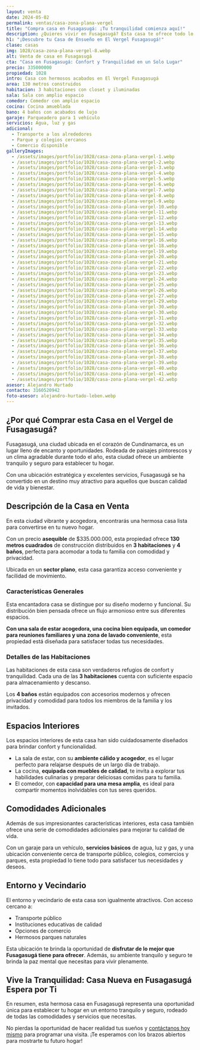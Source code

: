 ```yaml
---
layout: venta
date: 2024-05-02
permalink: ventas/casa-zona-plana-vergel
title: "Compra casa en Fusagasugá: ¡Tu tranquilidad comienza aquí!"
description: ¿Quieres vivir en Fusagasugá? Esta casa te ofrece todo lo que necesitas. ¡Haz clic para conocer más detalles y dar el primer paso hacia tu nuevo hogar!
h1: "¡Descubre tu Casa de Ensueño en El Vergel Fusagasugá!"
clase: casas
img: 1028/casa-zona-plana-vergel-8.webp
alt: Venta de casa en Fusagasugá
cta: "Casa en Fusagasugá: Confort y Tranquilidad en un Solo Lugar"
precio: 335000000
propiedad: 1028
intro: Casa con hermosos acabados en El Vergel Fusagasugá
area: 130 metros construidos
habitacion: 3 habitaciones con closet y iluminadas
sala: Sala con amplio espacio
comedor: Comedor con amplio espacio
cocina: Cocina amueblada
bano: 4 baños con acabados de lujo
garaje: Parqueadero para 1 vehículo
servicios: Agua, luz y gas
adicional:
  - Transporte a los alrededores
  - Parque y colegios cercanos
  - Comercio disponible
galleryImages:
  - /assets/images/portfolio/1028/casa-zona-plana-vergel-1.webp
  - /assets/images/portfolio/1028/casa-zona-plana-vergel-2.webp
  - /assets/images/portfolio/1028/casa-zona-plana-vergel-3.webp
  - /assets/images/portfolio/1028/casa-zona-plana-vergel-4.webp
  - /assets/images/portfolio/1028/casa-zona-plana-vergel-5.webp
  - /assets/images/portfolio/1028/casa-zona-plana-vergel-6.webp
  - /assets/images/portfolio/1028/casa-zona-plana-vergel-7.webp
  - /assets/images/portfolio/1028/casa-zona-plana-vergel-8.webp
  - /assets/images/portfolio/1028/casa-zona-plana-vergel-9.webp
  - /assets/images/portfolio/1028/casa-zona-plana-vergel-10.webp
  - /assets/images/portfolio/1028/casa-zona-plana-vergel-11.webp
  - /assets/images/portfolio/1028/casa-zona-plana-vergel-12.webp
  - /assets/images/portfolio/1028/casa-zona-plana-vergel-13.webp
  - /assets/images/portfolio/1028/casa-zona-plana-vergel-14.webp
  - /assets/images/portfolio/1028/casa-zona-plana-vergel-15.webp
  - /assets/images/portfolio/1028/casa-zona-plana-vergel-16.webp
  - /assets/images/portfolio/1028/casa-zona-plana-vergel-18.webp
  - /assets/images/portfolio/1028/casa-zona-plana-vergel-19.webp
  - /assets/images/portfolio/1028/casa-zona-plana-vergel-20.webp
  - /assets/images/portfolio/1028/casa-zona-plana-vergel-21.webp
  - /assets/images/portfolio/1028/casa-zona-plana-vergel-22.webp
  - /assets/images/portfolio/1028/casa-zona-plana-vergel-23.webp
  - /assets/images/portfolio/1028/casa-zona-plana-vergel-24.webp
  - /assets/images/portfolio/1028/casa-zona-plana-vergel-25.webp
  - /assets/images/portfolio/1028/casa-zona-plana-vergel-26.webp
  - /assets/images/portfolio/1028/casa-zona-plana-vergel-27.webp
  - /assets/images/portfolio/1028/casa-zona-plana-vergel-29.webp
  - /assets/images/portfolio/1028/casa-zona-plana-vergel-30.webp
  - /assets/images/portfolio/1028/casa-zona-plana-vergel-30.webp
  - /assets/images/portfolio/1028/casa-zona-plana-vergel-31.webp
  - /assets/images/portfolio/1028/casa-zona-plana-vergel-32.webp
  - /assets/images/portfolio/1028/casa-zona-plana-vergel-33.webp
  - /assets/images/portfolio/1028/casa-zona-plana-vergel-34.webp
  - /assets/images/portfolio/1028/casa-zona-plana-vergel-35.webp
  - /assets/images/portfolio/1028/casa-zona-plana-vergel-36.webp
  - /assets/images/portfolio/1028/casa-zona-plana-vergel-37.webp
  - /assets/images/portfolio/1028/casa-zona-plana-vergel-38.webp
  - /assets/images/portfolio/1028/casa-zona-plana-vergel-39.webp
  - /assets/images/portfolio/1028/casa-zona-plana-vergel-40.webp
  - /assets/images/portfolio/1028/casa-zona-plana-vergel-41.webp
  - /assets/images/portfolio/1028/casa-zona-plana-vergel-42.webp
asesor: Alejandro Hurtado
contacto: 3160520942
foto-asesor: alejandro-hurtado-leben.webp
---
```

## ¿Por qué Comprar esta Casa en el Vergel de Fusagasugá?

Fusagasugá, una ciudad ubicada en el corazón de Cundinamarca, es un lugar lleno de encanto y oportunidades. Rodeada de paisajes pintorescos y un clima agradable durante todo el año, esta ciudad ofrece un ambiente tranquilo y seguro para establecer tu hogar.

Con una ubicación estratégica y excelentes servicios, Fusagasugá se ha convertido en un destino muy atractivo para aquellos que buscan calidad de vida y bienestar.

## Descripción de la Casa en Venta

En esta ciudad vibrante y acogedora, encontrarás una hermosa casa lista para convertirse en tu nuevo hogar.

Con un precio **asequible** de $335.000.000, esta propiedad ofrece **130 metros cuadrados** de construcción distribuidos en **3 habitaciones** y **4 baños**, perfecta para acomodar a toda tu familia con comodidad y privacidad.

Ubicada en un **sector plano**, esta casa garantiza acceso conveniente y facilidad de movimiento.

### Características Generales

Esta encantadora casa se distingue por su diseño moderno y funcional. Su distribución bien pensada ofrece un flujo armonioso entre sus diferentes espacios.

**Con una sala de estar acogedora, una cocina bien equipada, un comedor para reuniones familiares y una zona de lavado conveniente**, esta propiedad está diseñada para satisfacer todas tus necesidades.

### Detalles de las Habitaciones

Las habitaciones de esta casa son verdaderos refugios de confort y tranquilidad. Cada una de las **3 habitaciones** cuenta con suficiente espacio para almacenamiento y descanso.

Los **4 baños** están equipados con accesorios modernos y ofrecen privacidad y comodidad para todos los miembros de la familia y los invitados.

## Espacios Interiores

Los espacios interiores de esta casa han sido cuidadosamente diseñados para brindar confort y funcionalidad.

* La sala de estar, con su **ambiente cálido y acogedor**, es el lugar perfecto para relajarse después de un largo día de trabajo.
* La cocina, **equipada con muebles de calidad**, te invita a explorar tus habilidades culinarias y preparar deliciosas comidas para tu familia.
* El comedor, con **capacidad para una mesa amplia**, es ideal para compartir momentos inolvidables con tus seres queridos.

## Comodidades Adicionales

Además de sus impresionantes características interiores, esta casa también ofrece una serie de comodidades adicionales para mejorar tu calidad de vida.

Con un garaje para un vehículo, **servicios básicos** de agua, luz y gas, y una ubicación conveniente cerca de transporte público, colegios, comercios y parques, esta propiedad lo tiene todo para satisfacer tus necesidades y deseos.

## Entorno y Vecindario

El entorno y vecindario de esta casa son igualmente atractivos. Con acceso cercano a:

* Transporte público
* Instituciones educativas de calidad
* Opciones de comercio
* Hermosos parques naturales

Esta ubicación te brinda la oportunidad de **disfrutar de lo mejor que Fusagasugá tiene para ofrecer**. Además, su ambiente tranquilo y seguro te brinda la paz mental que necesitas para vivir plenamente.

## Vive la Tranquilidad: Casa Nueva en Fusagasugá Espera por Ti

En resumen, esta hermosa casa en Fusagasugá representa una oportunidad única para establecer tu hogar en un entorno tranquilo y seguro, rodeado de todas las comodidades y servicios que necesitas.

No pierdas la oportunidad de hacer realidad tus sueños y [contáctanos hoy mismo](#asesor) para programar una visita. ¡Te esperamos con los brazos abiertos para mostrarte tu futuro hogar!